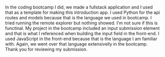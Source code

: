 In the coding bootcamp I did, we made a fullstack application and I used that as a template for making this introduction app. I used Python for the api routes and models because that is the language we used in bootcamp. I tried running the remote explorer but nothing showed. I'm not sure if this is functinal. My project in the bootcamp included an input submission element and that is what I referenced when building the input field in the front-end. I used JavaScript in the front-end because that is the language I am familiar with. Again, we went over that language extensivelly in the bootcamp. Thank you for reviewing my submission. 